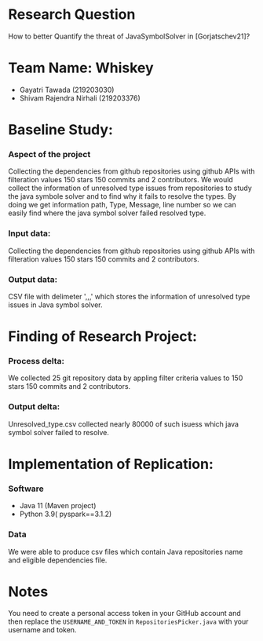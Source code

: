 # Research Question
How to better Quantify the threat of JavaSymbolSolver in [Gorjatschev21]?

# Team Name: Whiskey
* Gayatri Tawada (219203030)
* Shivam Rajendra Nirhali (219203376) 

# Baseline Study: 

### Aspect of the project
Collecting the dependencies from github repositories using github APIs with filteration values 150 stars 150 commits and 2 contributors. We would collect the information of unresolved type issues from repositories to study the java symbole solver and to find why it fails to resolve the types. By doing we get information  path, Type, Message, line number so we can easily find where the java symbol solver failed resolved type.    


### Input data:
Collecting the dependencies from github repositories using github APIs with filteration values 150 stars 150 commits and 2 contributors. 

### Output data:
CSV file with delimeter ',,,' which stores the information of unresolved type issues in Java symbol solver.
 
# Finding of Research Project:
 
### Process delta: 
We collected 25 git repository data by appling filter criteria values to 150 stars 150 commits and 2 contributors.

###  Output delta:
Unresolved_type.csv collected nearly 80000 of such isuess which java symbol solver failed to resolve.


# Implementation of Replication: 

### Software
* Java 11 (Maven project)
* Python 3.9( pyspark==3.1.2)

### Data
We were able to produce csv files which contain Java repositories name and eligible dependencies file.

# Notes
You need to create a personal access token in your GitHub account and then replace the `USERNAME_AND_TOKEN` in `RepositoriesPicker.java` with your username and token.

